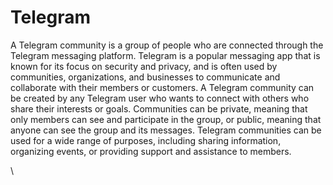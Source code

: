 # Telegram

A Telegram community is a group of people who are connected through the Telegram messaging platform. Telegram is a popular messaging app that is known for its focus on security and privacy, and is often used by communities, organizations, and businesses to communicate and collaborate with their members or customers. A Telegram community can be created by any Telegram user who wants to connect with others who share their interests or goals. Communities can be private, meaning that only members can see and participate in the group, or public, meaning that anyone can see the group and its messages. Telegram communities can be used for a wide range of purposes, including sharing information, organizing events, or providing support and assistance to members.

\
